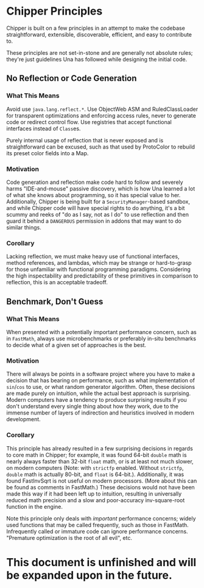 # Chipper Principles
Chipper is built on a few principles in an attempt to make the codebase
straightforward, extensible, discoverable, efficient, and easy to contribute to.

These principles are not set-in-stone and are generally not absolute rules;
they're just guidelines Una has followed while designing the initial code.

## No Reflection or Code Generation

### What This Means
Avoid use `java.lang.reflect.*`. Use ObjectWeb ASM and RuledClassLoader for
transparent optimizations and enforcing access rules, never to generate code
or redirect control flow. Use registries that accept functional interfaces
instead of `Class`es.

Purely internal usage of reflection that is never exposed and is straightforward
can be excused, such as that used by ProtoColor to rebuild its preset color
fields into a Map.

### Motivation
Code generation and reflection make code hard to follow and severely harms
"IDE-and-mouse" passive discovery, which is how Una learned a lot of what she
knows about programming, so it has special value to her. Additionally, Chipper
is being built for a `SecurityManager`-based sandbox, and while Chipper code
will have special rights to do anything, it's a bit scummy and reeks of "do as
I say, not as I do" to use reflection and then guard it behind a `DANGEROUS`
permission in addons that may want to do similar things.

### Corollary
Lacking reflection, we must make heavy use of functional interfaces, method
references, and lambdas, which may be strange or hard-to-grasp for those
unfamiliar with functional programming paradigms. Considering the high
inspectability and predictability of these primitives in comparison to
reflection, this is an acceptable tradeoff.

## Benchmark, Don't Guess

### What This Means
When presented with a potentially important performance concern, such as in
`FastMath`, always use microbenchmarks or preferably in-situ benchmarks to
decide what of a given set of approaches is the best.

### Motivation
There will always be points in a software project where you have to make a
decision that has bearing on performance, such as what implementation of
`sin`/`cos` to use, or what random generator algorithm. Often, these decisions
are made purely on intuition, while the actual best approach is surprising.
Modern computers have a tendency to produce surprising results if you don't
understand every single thing about how they work, due to the immense number of
layers of indirection and heuristics involved in modern development.

### Corollary
This principle has already resulted in a few surprising decisions in regards to
core math in Chipper; for example, it was found 64-bit `double` math is nearly
always faster than 32-bit `float` math, or is at least not much slower, on
modern computers (Note: with `strictfp` enabled. Without `strictfp`, `double`
math is actually 80-bit, and `float` is 64-bit.). Additionally, it was found
FastInvSqrt is not useful on modern processors. (More about this can be found
as comments in FastMath.) These decisions would not have been made this way if
it had been left up to intuition, resulting in universally reduced math
precision and a slow and poor-accuracy inv-square-root function in the engine.

Note this principle only deals with *important* performance concerns; widely
used functions that may be called frequently, such as those in FastMath.
Infrequently called or immature code can ignore performance concerns. "Premature
optimization is the root of all evil", etc.

# This document is unfinished and will be expanded upon in the future.
